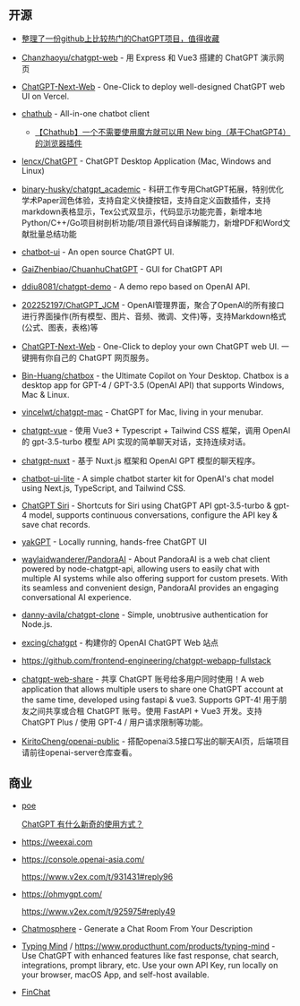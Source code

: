
## 开源

- [整理了一份github上比较热门的ChatGPT项目，值得收藏](https://blog.csdn.net/sinat_28521487/article/details/129745595)
- [Chanzhaoyu/chatgpt-web](https://github.com/Chanzhaoyu/chatgpt-web) - 用 Express 和 Vue3 搭建的 ChatGPT 演示网页
- [ChatGPT-Next-Web](https://github.com/Yidadaa/ChatGPT-Next-Web) - One-Click to deploy well-designed ChatGPT web UI on Vercel.
- [chathub](https://github.com/chathub-dev/chathub) - All-in-one chatbot client

  - [【Chathub】一个不需要使用魔方就可以用 New bing（基于ChatGPT4）的浏览器插件](https://mp.weixin.qq.com/s?__biz=Mzg4NjcyNDYxMw==&mid=2247484241&idx=1&sn=f041cfa1bb163f9346ac5b6e31af38e6&chksm=cf94023bf8e38b2dd21d75b3d3521de4c611d9727bb34883c8f2fa666eebc676c3458bf893f5&scene=21#wechat_redirect)

- [lencx/ChatGPT](https://github.com/lencx/ChatGPT) - ChatGPT Desktop Application (Mac, Windows and Linux)
- [binary-husky/chatgpt_academic](https://github.com/binary-husky/chatgpt_academic) - 科研工作专用ChatGPT拓展，特别优化学术Paper润色体验，支持自定义快捷按钮，支持自定义函数插件，支持markdown表格显示，Tex公式双显示，代码显示功能完善，新增本地Python/C++/Go项目树剖析功能/项目源代码自译解能力，新增PDF和Word文献批量总结功能
- [chatbot-ui](https://github.com/mckaywrigley/chatbot-ui) - An open source ChatGPT UI.
- [GaiZhenbiao/ChuanhuChatGPT](https://github.com/GaiZhenbiao/ChuanhuChatGPT) - GUI for ChatGPT API
- [ddiu8081/chatgpt-demo](https://github.com/ddiu8081/chatgpt-demo) - A demo repo based on OpenAI API.
- [202252197/ChatGPT_JCM](https://github.com/202252197/ChatGPT_JCM) - OpenAI管理界面，聚合了OpenAI的所有接口进行界面操作(所有模型、图片、音频、微调、文件)等，支持Markdown格式(公式、图表，表格)等
- [ChatGPT-Next-Web](https://github.com/Yidadaa/ChatGPT-Next-Web) - One-Click to deploy your own ChatGPT web UI. 一键拥有你自己的 ChatGPT 网页服务。
- [Bin-Huang/chatbox](https://github.com/Bin-Huang/chatbox) - the Ultimate Copilot on Your Desktop. Chatbox is a desktop app for GPT-4 / GPT-3.5 (OpenAI API) that supports Windows, Mac & Linux.
- [vincelwt/chatgpt-mac](https://github.com/vincelwt/chatgpt-mac) - ChatGPT for Mac, living in your menubar.
- [chatgpt-vue](https://github.com/lianginx/chatgpt-vue) - 使用 Vue3 + Typescript + Tailwind CSS 框架，调用 OpenAI 的 gpt-3.5-turbo 模型 API 实现的简单聊天对话，支持连续对话。
- [chatgpt-nuxt](https://github.com/lianginx/chatgpt-nuxt) - 基于 Nuxt.js 框架和 OpenAI GPT 模型的聊天程序。
- [chatbot-ui-lite](https://github.com/mckaywrigley/chatbot-ui-lite) - A simple chatbot starter kit for OpenAI's chat model using Next.js, TypeScript, and Tailwind CSS.
- [ChatGPT Siri](https://github.com/Yue-Yang/ChatGPT-Siri) - Shortcuts for Siri using ChatGPT API gpt-3.5-turbo & gpt-4 model, supports continuous conversations, configure the API key & save chat records. 
- [yakGPT](https://github.com/yakGPT/yakGPT) - Locally running, hands-free ChatGPT UI
- [waylaidwanderer/PandoraAI](https://github.com/waylaidwanderer/PandoraAI) - About PandoraAI is a web chat client powered by node-chatgpt-api, allowing users to easily chat with multiple AI systems while also offering support for custom presets. With its seamless and convenient design, PandoraAI provides an engaging conversational AI experience.
- [danny-avila/chatgpt-clone](https://github.com/jaredhanson/passport) - Simple, unobtrusive authentication for Node.js.
- [excing/chatgpt](https://github.com/excing/chatgpt) - 构建你的 OpenAI ChatGPT Web 站点
- https://github.com/frontend-engineering/chatgpt-webapp-fullstack
- [chatgpt-web-share](https://github.com/moeakwak/chatgpt-web-share) - 共享 ChatGPT 账号给多用户同时使用！A web application that allows multiple users to share one ChatGPT account at the same time, developed using fastapi & vue3. Supports GPT-4! 用于朋友之间共享或合租 ChatGPT 账号。使用 FastAPI + Vue3 开发。支持 ChatGPT Plus / 使用 GPT-4 / 用户请求限制等功能。
- [KiritoCheng/openai-public](https://github.com/KiritoCheng/openai-public) - 搭配openai3.5接口写出的聊天AI页，后端项目请前往openai-server仓库查看。

## 商业

- [poe](https://poe.com)

  [ChatGPT 有什么新奇的使用方式？](https://www.zhihu.com/question/582979328/answer/2991009864?utm_oi=35897751896064&utm_psn=1633025738663145472&utm_source=pocket_reader)

- https://weexai.com
- https://console.openai-asia.com/

  https://www.v2ex.com/t/931431#reply96

- https://ohmygpt.com/

  https://www.v2ex.com/t/925975#reply49

- [Chatmosphere](https://chatmosphere.ai/) - Generate a Chat Room From Your Description
- [Typing Mind](https://typingmind.com/) / https://www.producthunt.com/products/typing-mind - Use ChatGPT with enhanced features like fast response, chat search, integrations, prompt library, etc. Use your own API Key, run locally on your browser, macOS App, and self-host available.
- [FinChat](https://finchat.io/)